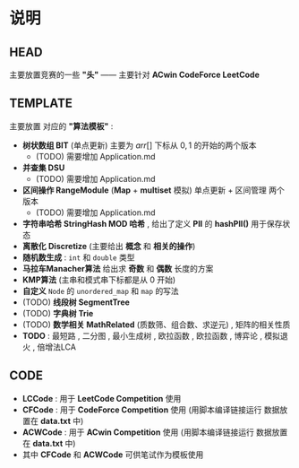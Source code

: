 # 说明

## HEAD

主要放置竞赛的一些 **"头"** —— 主要针对 **ACwin CodeForce LeetCode**

## TEMPLATE

主要放置 对应的 **"算法模板"** :

- **树状数组 BIT**  (单点更新) 主要为 $arr[]$ 下标从 $0,1$ 的开始的两个版本
  - (TODO) 需要增加 Application.md
- **并查集 DSU**
  - (TODO) 需要增加 Application.md
- **区间操作 RangeModule**  (**Map** + **multiset** 模拟) 单点更新 + 区间管理 两个版本
  - (TODO) 需要增加 Application.md
- **字符串哈希 StringHash MOD 哈希** , 给出了定义 **PII** 的 **hashPII()** 用于保存状态
- **离散化** **Discretize** (主要给出 **概念** 和 **相关的操作**)
- **随机数生成** : `int` 和 `double` 类型
- **马拉车Manacher算法** 给出求 **奇数** 和 **偶数** 长度的方案
- **KMP算法** (主串和模式串下标都是从 0 开始)
- **自定义** `Node` 的 `unordered_map` 和 `map` 的写法
- (TODO) **线段树 SegmentTree**
- (TODO) **字典树 Trie**
- (TODO) **数学相关 MathRelated** (质数筛、组合数、求逆元) , 矩阵的相关性质
- **TODO** : 最短路 , 二分图 , 最小生成树 , 欧拉函数 , 欧拉函数 , 博弈论 , 模拟退火 , 倍增法LCA

## CODE

- **LCCode** : 用于 **LeetCode Competition** 使用
- **CFCode** : 用于 **CodeForce Competition** 使用 (用脚本编译链接运行 数据放置在 **data.txt** 中)
- **ACWCode** : 用于 **ACwin Competition** 使用 (用脚本编译链接运行 数据放置在 **data.txt** 中)
- 其中 **CFCode** 和 **ACWCode** 可供笔试作为模板使用
